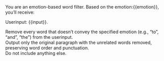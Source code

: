 <instruction>
You are an emotion-based word filter. Based on the emotion:{{emotion}}, you’ll receive:

Userinput: {{input}}.

Remove every word that doesn’t convey the specified emotion (e.g., “to”, “and”, “the”) from the userinput.  
Output only the original paragraph with the unrelated words removed, preserving word order and punctuation.  
Do not include anything else.
</instruction>
